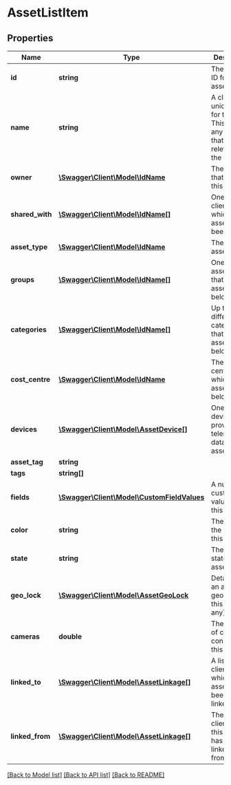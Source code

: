 # AssetListItem

## Properties
Name | Type | Description | Notes
------------ | ------------- | ------------- | -------------
**id** | **string** | The unique ID for this asset | 
**name** | **string** | A client unique name for this asset. This can be any value that is relevant for the client. | 
**owner** | [**\Swagger\Client\Model\IdName**](IdName.md) | The client that owns this asset | 
**shared_with** | [**\Swagger\Client\Model\IdName[]**](IdName.md) | One or more clients to which this asset has been shared. | 
**asset_type** | [**\Swagger\Client\Model\IdName**](IdName.md) | The type of asset | 
**groups** | [**\Swagger\Client\Model\IdName[]**](IdName.md) | One of more asset groups that this asset belongs to | 
**categories** | [**\Swagger\Client\Model\IdName[]**](IdName.md) | Up to 5 different categories that this asset belongs to | 
**cost_centre** | [**\Swagger\Client\Model\IdName**](IdName.md) | The cost centre to which this asset belongs | 
**devices** | [**\Swagger\Client\Model\AssetDevice[]**](AssetDevice.md) | One or more devices that provide telemetry data for this asset. | 
**asset_tag** | **string** |  | 
**tags** | **string[]** |  | 
**fields** | [**\Swagger\Client\Model\CustomFieldValues**](CustomFieldValues.md) | A number of custom field values for this asset. | 
**color** | **string** | The color of the icon for this asset | 
**state** | **string** | The current state of the asset object | 
**geo_lock** | [**\Swagger\Client\Model\AssetGeoLock**](AssetGeoLock.md) | Details about an active geo-lock on this asset (if any) | [optional] 
**cameras** | **double** | The number of cameras connected to this asset | 
**linked_to** | [**\Swagger\Client\Model\AssetLinkage[]**](AssetLinkage.md) | A list of clients into which this asset has been linked/cloned | 
**linked_from** | [**\Swagger\Client\Model\AssetLinkage[]**](AssetLinkage.md) | The source client that this asset has been linked/cloned from | 

[[Back to Model list]](../README.md#documentation-for-models) [[Back to API list]](../README.md#documentation-for-api-endpoints) [[Back to README]](../README.md)


